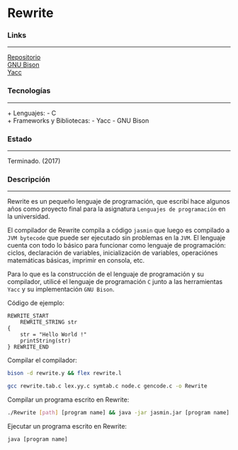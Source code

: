 # Rewrite

### Links

---

[Repositorio](https://github.com/cococov/rewrite)<br/>
[GNU Bison](https://en.wikipedia.org/wiki/GNU_Bison)<br/>
[Yacc](https://en.wikipedia.org/wiki/Yacc)

### Tecnologías

---

<div class="list-super-index">
+ Lenguajes:
 - C
</div>

<div class="list-super-index">
+ Frameworks y Bibliotecas:
 - Yacc
 - GNU Bison
</div>

### Estado

---

Terminado. (2017)

### Descripción

---

Rewrite es un pequeño lenguaje de programación, que escribí hace algunos años como proyecto final para la asignatura ``Lenguajes de programación`` en la universidad.

El compilador de Rewrite compila a código ``jasmin`` que luego es compilado a ``JVM bytecode`` que puede ser ejecutado sin problemas en la ``JVM``. El lenguaje cuenta con todo lo básico para funcionar como lenguaje de programación: ciclos, declaración de variables, inicialización de variables, operaciónes matemáticas básicas, imprimir en consola, etc.

Para lo que es la construcción de el lenguaje de programación y su compilador, utilicé el lenguaje de programación ``C`` junto a las herramientas ``Yacc`` y su implementación ``GNU Bison``.

Código de ejemplo:

```
REWRITE_START
	REWRITE_STRING str
{
	str = "Hello World !"
	printString(str)
} REWRITE_END
```

Compilar el compilador:

```sh
bison -d rewrite.y && flex rewrite.l
```
```sh
gcc rewrite.tab.c lex.yy.c symtab.c node.c gencode.c -o Rewrite
```

Compilar un programa escrito en Rewrite:

```sh
./Rewrite [path] [program name] && java -jar jasmin.jar [program name].j
```

Ejecutar un programa escrito en Rewrite:

```sh
java [program name]
```
